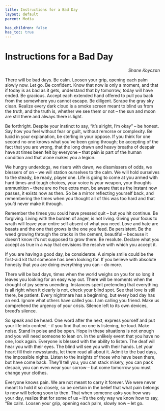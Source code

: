 ```yaml
---
title: Instructions for a Bad Day
layout: default
parent: Media

has_children: false
has_toc: true
---
```


# Instructions for a Bad Day
<p align="right"><i>Shane Koyczan</i></p>


There will be bad days. 
Be calm. Loosen your grip, opening each palm slowly now. 
Let go. Be confident. 
Know that now is only a moment, and that if today is as bad as it gets, understand that by tomorrow, today will have ended. 
Be gracious. 
Accept each extended hand offered to pull you back from the somewhere you cannot escape. 
Be diligent. 
Scrape the gray sky clean. 
Realize every dark cloud is a smoke screen meant to blind us from the truth, and the truth is, whether we see them or not – the sun and moon are still there and always there is light.

Be forthright. Despite your instinct to say, “it’s alright, I’m okay” – be honest. Say how you feel without fear or guilt, without remorse or complexity. Be lucid in your explanation, be sterling in your oppose. If you think for one second no one knows what you’ve been going through; be accepting of the fact that you are wrong, that the long drawn and heavy breaths of despair have at times been felt by everyone – that pain is part of the human condition and that alone makes you a legion.

We hungry underdogs, we risers with dawn, we dissmissers of odds, we blessers of on – we will station ourselves to the calm. We will hold ourselves to the steady, be ready, player one. Life is going to come at you armed with hard times and tough choices, your voice is your weapon, your thoughts ammunition – there are no free extra men, be aware that as the instant now passes, it exists now as then. So be a mirror reflecting yourself back, and remembering the times when you thought all of this was too hard and that you’d never make it through.

Remember the times you could have pressed quit – but you hit continue. Be forgiving. Living with the burden of anger, is not living. Giving your focus to wrath will leave your entire self absent of what you need. Love and hate are beasts and the one that grows is the one you feed. Be persistent. Be the weed growing through the cracks in the cement, beautiful – because it doesn’t know it’s not supposed to grow there. Be resolute. Declare what you accept as true in a way that envisions the resolve with which you accept it.

If you are having a good day, be considerate. A simple smile could be the first-aid kit that someone has been looking for. If you believe with absolute honesty that you are doing everything you can – do more.

There will be bad days, times when the world weighs on you for so long it leaves you looking for an easy way out. There will be moments when the drought of joy seems unending. Instances spent pretending that everything is all right when it clearly is not, check your blind spot. See that love is still there, be patient. Every nightmare has a beginning, but every bad day has an end. Ignore what others have called you. I am calling you friend. Make us comprehend the urgency of your crisis. Silence left to its own devices, breed’s silence.

So speak and be heard. One word after the next, express yourself and put your life into context – if you find that no one is listening, be loud. Make noise. Stand in poise and be open. Hope in these situations is not enough and you will need someone to lean on. In the unlikely event that you have no one, look again. Everyone is blessed with the ability to listen. The deaf will hear you with their eyes. The blind will see you with their hands. Let your heart fill their newsstands, let them read all about it. Admit to the bad days, the impossible nights. Listen to the insights of those who have been there, but have come back. They’ll tell you; you can stack misery, you can pack despair, you can even wear your sorrow – but come tomorrow you must change your clothes.

Everyone knows pain. We are not meant to carry it forever. We were never meant to hold it so closely, so be certain in the belief that what pain belongs to now will belong soon to then. That when someone asks you how was your day, realize that for some of us – it’s the only way we know how to say, “Be calm. Loosen your grip, opening each palm, slowly now – let go.

<link href="/css/lightbox.css" rel="stylesheet" />
<script type="text/javascript" src="/js/lightbox-plus-jquery.js"></script>
<script>
    lightbox.option({
      'resizeDuration': 200,
      'wrapAround': true,
      'alwaysShowNavOnTouchDevices': true,
      'resizeDuration': 100,
      'imageFadeDuration': 300,
      'fadeDuration': 300,
      'alwaysShowNavOnTouchDevices': true,
    })
</script>


